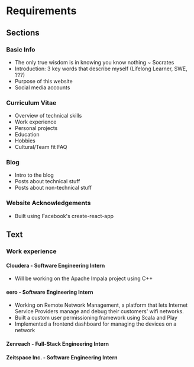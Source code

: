 # Requirements

## Sections

### Basic Info

* The only true wisdom is in knowing you know nothing ~ Socrates
* Introduction: 3 key words that describe myself (Lifelong Learner, SWE, ???)
* Purpose of this website
* Social media accounts

### Curriculum Vitae

* Overview of technical skills
* Work experience
* Personal projects
* Education
* Hobbies
* Cultural/Team fit FAQ

### Blog

* Intro to the blog
* Posts about technical stuff
* Posts about non-technical stuff

### Website Acknowledgements

* Built using Facebook's create-react-app

## Text

### Work experience

#### Cloudera - Software Engineering Intern

* Will be working on the Apache Impala project using C++

#### eero - Software Engineering Intern

* Working on Remote Network Management, a platform that lets Internet Service Providers manage and debug their customers' wifi networks.
* Built a custom user permissioning framework using Scala and Play
* Implemented a frontend dashboard for managing the devices on a network

#### Zenreach - Full-Stack Engineering Intern

#### Zeitspace Inc. - Software Engineering Intern
